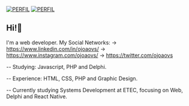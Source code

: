 [![PERFIL](https://img.shields.io/badge/perfil%20-%23323330.svg?&style=for-the-badge&logo=perfil&logoColor=black&color=FF0080)](https://github.com/ojoaovs)
[![PERFIL](https://img.shields.io/badge/perfil%20-%23323330.svg?&style=for-the-badge&logo=Instagram&logoColor=white&color=DC011D)](https://www.instagram.com/ojoaovs/)


## Hi!👋
I'm a web developer.
My Social Networks:
-> https://www.linkedin.com/in/ojoaovs/
-> https://www.instagram.com/ojoaovs/
-> https://twitter.com/ojoaovs


-- Studying: Javascript, PHP and Delphi.

-- Experience: HTML, CSS, PHP and Graphic Design.

-- Currently studying Systems Development at ETEC, focusing on Web, Delphi and React Native.
